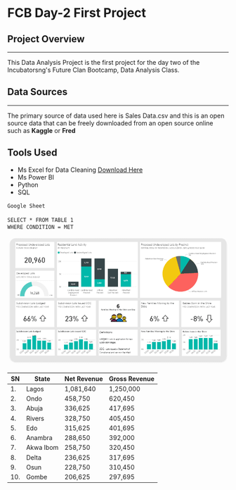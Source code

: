 # FCB Day-2 First Project
## Project Overview
---
This Data Analysis Project is the first project for the day two of the Incubatorsng's Future Clan Bootcamp, Data Analysis Class. 

## Data Sources
---
The primary source of data used here is Sales Data.csv and this is an open source data that can be freely downloaded from an open source online such as **Kaggle** or **Fred**

## Tools Used
- Ms Excel for Data Cleaning [Download Here](https://microsoft.com)
- Ms Power BI
- Python
- SQL


```
Google Sheet

SELECT * FROM TABLE 1
WHERE CONDITION = MET

```

![](Power-BI-Dashboard.png)

|SN |State | Net Revenue | Gross Revenue|
| -----| -----| -----| -----|
|1.| Lagos| 1,081,640 | 1,250,000 |
|2.| Ondo | 458,750 | 620,450 |
|3.| Abuja| 336,625 | 417,695 |
|4.| Rivers | 328,750 | 405,450 |
|5.| Edo| 315,625 | 401,695 |
|6.| Anambra| 288,650 | 392,000 |
|7.| Akwa Ibom | 258,750 | 320,450 |
|8.| Delta| 236,625 | 317,695 |
|9.| Osun | 228,750 | 310,450 |
|10.| Gombe| 206,625 | 297,695 |



